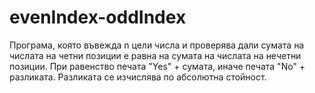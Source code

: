 # evenIndex-oddIndex

Програма, която въвежда n цели числа и проверява дали сумата на
числата на четни позиции е равна на сумата на числата на нечетни позиции. При
равенство печата "Yes" + сумата, иначе печата "No" + разликата. Разликата се
изчислява по абсолютна стойност. 
